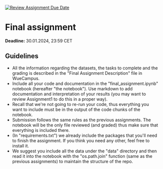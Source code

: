 [![Review Assignment Due Date](https://classroom.github.com/assets/deadline-readme-button-24ddc0f5d75046c5622901739e7c5dd533143b0c8e959d652212380cedb1ea36.svg)](https://classroom.github.com/a/rGTrJwJq)
# Final assignment

**Deadline:** 30.01.2024, 23:59 CET

## Guidelines

- All the information regarding the datasets, the tasks to complete and the grading is described in the "Final Assignment Description" file in WueCampus.
- Include all your code and documentation in the "final_assignment.ipynb" notebook (hereafter "the notebook"). Use markdown to add documentation and interpretation of your results (you may want to review Assignment1 to do this in a proper way).
- Recall that we're not going to re-run your code, thus everything you want to include must be in the output of the code chunks of the notebook.
- Submission follows the same rules as the previous assignments. The notebook will be the only file reviewed (and graded) thus make sure that everything is included there.
- (In "requirements.txt") we already include the packages that you'll need to finish the assignment. If you think you need any other, feel free to install it.   
- We suggest you include all the data under the "data" directory and then read it into the notebook with the "os.path.join" function (same as the previous assignments) to maintain the structure of the repo.
